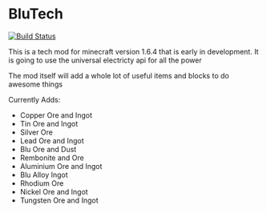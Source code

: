 BluTech
=======
[![Build Status](https://travis-ci.org/johnguant/BluTech.svg?branch=master)](https://travis-ci.org/johnguant/BluTech)

This is a tech mod for minecraft version 1.6.4 that is early in development. It is going to use the universal electricty api for all the power

The mod itself will add a whole lot of useful items and blocks to do awesome things

Currently Adds:  
- Copper Ore and Ingot  
- Tin Ore and Ingot  
- Silver Ore  
- Lead Ore and Ingot  
- Blu Ore and Dust  
- Rembonite and Ore  
- Aluminium Ore and Ingot  
- Blu Alloy Ingot  
- Rhodium Ore  
- Nickel Ore and Ingot
- Tungsten Ore and Ingot


